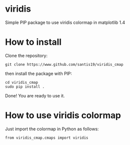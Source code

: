 # viridis
Simple PIP package to use viridis colormap in matplotlib 1.4

# How to install
Clone the repository:

    git clone https://www.github.com/santis19/viridis_cmap

then install the package with PIP:

    cd viridis_cmap
    sudo pip install .

Done! You are ready to use it.

# How to use viridis colormap
Just import the colormap in Python as follows:

    from viridis_cmap.cmaps import viridis
